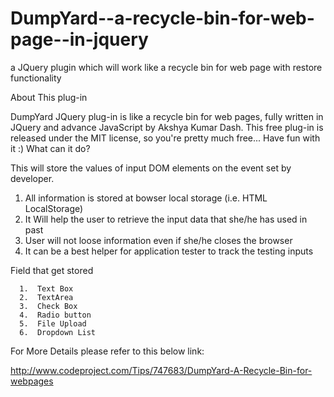 DumpYard--a-recycle-bin-for-web-page--in-jquery
===============================================

a JQuery plugin which will work like a recycle bin for web page with restore functionality 


About This plug-in


DumpYard JQuery plug-in is like a recycle bin for web pages, fully written in JQuery and advance JavaScript by Akshya Kumar Dash. This free plug-in is released under the MIT license, so you're pretty much free... Have fun with it :)
What can it do?

This will store the values of input DOM elements on the event set by developer.

  1.  All information is stored at bowser local storage (i.e. HTML LocalStorage)
  2.  It Will help the user to retrieve the input data that she/he has used in past
  3.  User will not loose information even if she/he closes the browser
  4.  It can be a best helper for application tester to track the testing inputs
  


Field that get stored

      1.  Text Box
      2.  TextArea
      3.  Check Box
      4.  Radio button
      5.  File Upload
      6.  Dropdown List

For More Details please refer to this below link:

http://www.codeproject.com/Tips/747683/DumpYard-A-Recycle-Bin-for-webpages
